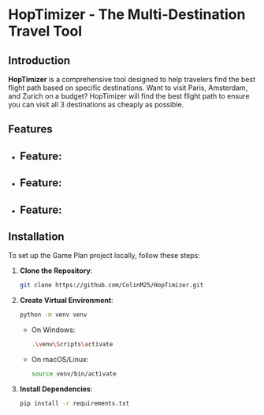 # HopTimizer - The Multi-Destination Travel Tool

## Introduction

**HopTimizer** is a comprehensive tool designed to help travelers find the best flight path based on specific destinations. Want to visit Paris, Amsterdam, and Zurich on a budget? 
HopTimizer will find the best flight path to ensure you can visit all 3 destinations as cheaply as possible.

## Features

- **Feature**:
    - 

- **Feature**:
    - 

- **Feature**:
    - 

## Installation

To set up the Game Plan project locally, follow these steps:

1. **Clone the Repository**:
   ```bash
   git clone https://github.com/ColinM25/HopTimizer.git

2. **Create Virtual Environment**:
   ```bash
   python -m venv venv
   ```

   - On Windows:
      ```bash
      .\venv\Scripts\activate
      ```
    - On macOS/Linux:
      ```bash
      source venv/bin/activate
      ```
3. **Install Dependencies**:
   ```bash
   pip install -r requirements.txt
   ```

